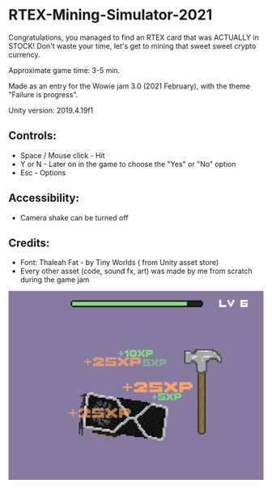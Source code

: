 # RTEX-Mining-Simulator-2021

Congratulations, you managed to find an RTEX card that was ACTUALLY in STOCK! Don't waste your time, let's get to mining that sweet sweet crypto currency.

Approximate game time: 3-5 min.

Made as an entry for the Wowie jam 3.0 (2021 February), with the theme "Failure is progress".

Unity version: 2019.4.19f1

## Controls: 

* Space / Mouse click - Hit
* Y or N - Later on in the game to choose the "Yes" or "No" option
* Esc - Options

## Accessibility: 

* Camera shake can be turned off

## Credits:

* Font:  Thaleah Fat - by Tiny Worlds ( from Unity asset store)
* Every other asset (code, sound fx, art) was made by me from scratch during the game jam

![](gameplayScreenshot.PNG)
